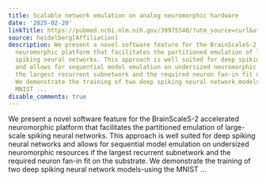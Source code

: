 ```yaml
---
title: Scalable network emulation on analog neuromorphic hardware
date: '2025-02-20'
linkTitle: https://pubmed.ncbi.nlm.nih.gov/39975540/?utm_source=curl&utm_medium=rss&utm_campaign=pubmed-2&utm_content=1FakS-2QOkCT8HsMOQP1bCRQ4YzyumYOmxmF0moLsQ3dFB1E9V&fc=20220326224207&ff=20250220170953&v=2.18.0.post9+e462414
source: heidelberg[Affiliation]
description: We present a novel software feature for the BrainScaleS-2 accelerated
  neuromorphic platform that facilitates the partitioned emulation of large-scale
  spiking neural networks. This approach is well suited for deep spiking neural networks
  and allows for sequential model emulation on undersized neuromorphic resources if
  the largest recurrent subnetwork and the required neuron fan-in fit on the substrate.
  We demonstrate the training of two deep spiking neural network models-using the
  MNIST ...
disable_comments: true
---
```

We present a novel software feature for the BrainScaleS-2 accelerated neuromorphic platform that facilitates the partitioned emulation of large-scale spiking neural networks. This approach is well suited for deep spiking neural networks and allows for sequential model emulation on undersized neuromorphic resources if the largest recurrent subnetwork and the required neuron fan-in fit on the substrate. We demonstrate the training of two deep spiking neural network models-using the MNIST ...